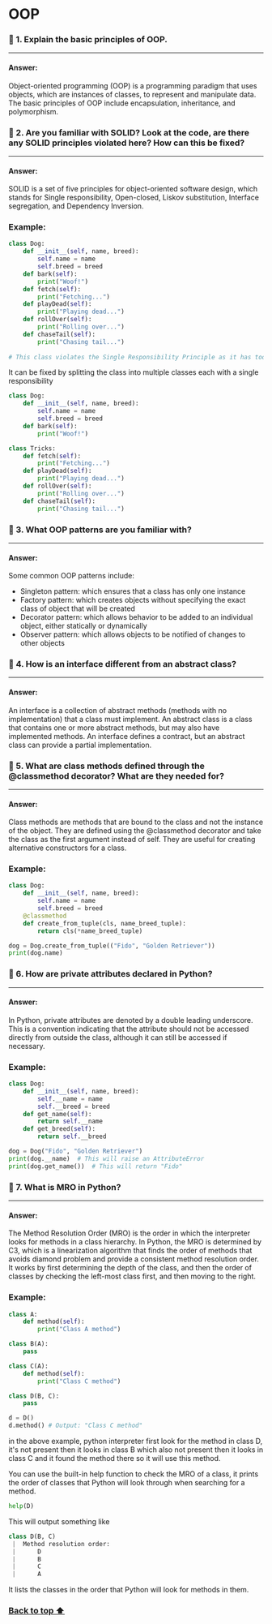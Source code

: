 # OOP

### 🔶 1. Explain the basic principles of OOP.

---
#### Answer:
Object-oriented programming (OOP) is a programming paradigm that uses objects, which are instances of classes, to represent and manipulate data. The basic principles of OOP include encapsulation, inheritance, and polymorphism.
### 🔶 2. Are you familiar with SOLID? Look at the code, are there any SOLID principles violated here? How can this be fixed?

---
#### Answer:
SOLID is a set of five principles for object-oriented software design, which stands for Single responsibility, Open-closed, Liskov substitution, Interface segregation, and Dependency Inversion.

### Example:
```python
class Dog:
    def __init__(self, name, breed):
        self.name = name
        self.breed = breed
    def bark(self):
        print("Woof!")
    def fetch(self):
        print("Fetching...")
    def playDead(self):
        print("Playing dead...")
    def rollOver(self):
        print("Rolling over...")
    def chaseTail(self):
        print("Chasing tail...")
        
# This class violates the Single Responsibility Principle as it has too many methods which are doing different tasks.
```
It can be fixed by splitting the class into multiple classes each with a single responsibility

```python
class Dog:
    def __init__(self, name, breed):
        self.name = name
        self.breed = breed
    def bark(self):
        print("Woof!")

class Tricks:
    def fetch(self):
        print("Fetching...")
    def playDead(self):
        print("Playing dead...")
    def rollOver(self):
        print("Rolling over...")
    def chaseTail(self):
        print("Chasing tail...")

```
### 🔶 3. What OOP patterns are you familiar with?

---
#### Answer:

Some common OOP patterns include:
- Singleton pattern: which ensures that a class has only one instance
- Factory pattern: which creates objects without specifying the exact class of object that will be created
- Decorator pattern: which allows behavior to be added to an individual object, either statically or dynamically
- Observer pattern: which allows objects to be notified of changes to other objects
### 🔶 4. How is an interface different from an abstract class?

---
#### Answer:
An interface is a collection of abstract methods (methods with no implementation) that a class must implement. An abstract class is a class that contains one or more abstract methods, but may also have implemented methods. An interface defines a contract, but an abstract class can provide a partial implementation.
### 🔶 5. What are class methods defined through the @classmethod decorator? What are they needed for?

---
#### Answer:
Class methods are methods that are bound to the class and not the instance of the object. They are defined using the @classmethod decorator and take the class as the first argument instead of self. They are useful for creating alternative constructors for a class.

### Example:
```python
class Dog:
    def __init__(self, name, breed):
        self.name = name
        self.breed = breed
    @classmethod
    def create_from_tuple(cls, name_breed_tuple):
        return cls(*name_breed_tuple)

dog = Dog.create_from_tuple(("Fido", "Golden Retriever"))
print(dog.name)
```
### 🔶 6. How are private attributes declared in Python?

---
#### Answer:
In Python, private attributes are denoted by a double leading underscore. This is a convention indicating that the attribute should not be accessed directly from outside the class, although it can still be accessed if necessary.

### Example:
```python
class Dog:
    def __init__(self, name, breed):
        self.__name = name
        self.__breed = breed
    def get_name(self):
        return self.__name
    def get_breed(self):
        return self.__breed

dog = Dog("Fido", "Golden Retriever")
print(dog.__name)  # This will raise an AttributeError
print(dog.get_name())  # This will return "Fido"
```
### 🔶 7. What is MRO in Python?

---
#### Answer:
The Method Resolution Order (MRO) is the order in which the interpreter looks for methods in a class hierarchy. In Python, the MRO is determined by C3, which is a linearization algorithm that finds the order of methods that avoids diamond problem and provide a consistent method resolution order. It works by first determining the depth of the class, and then the order of classes by checking the left-most class first, and then moving to the right.

### Example:
```python
class A:
    def method(self):
        print("Class A method")

class B(A):
    pass

class C(A):
    def method(self):
        print("Class C method")

class D(B, C):
    pass

d = D()
d.method() # Output: "Class C method"
```
in the above example, python interpreter first look for the method in class D, it's not present then it looks in class B which also not present then it looks in class C and it found the method there so it will use this method.

You can use the built-in help function to check the MRO of a class, it prints the order of classes that Python will look through when searching for a method.
```python
help(D)
```
This will output something like
```python
class D(B, C)
 |  Method resolution order:
 |      D
 |      B
 |      C
 |      A
```
It lists the classes in the order that Python will look for methods in them.

### <a href="#top"> Back to top ⬆️</a>

